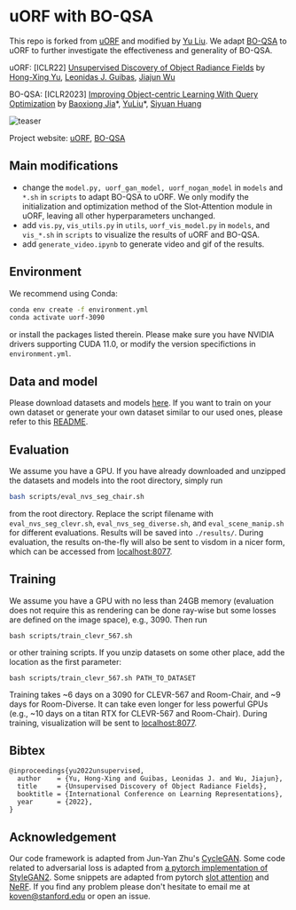 # uORF with BO-QSA
This repo is forked from [uORF](https://github.com/KovenYu/uORF) and modified by [Yu Liu](https://yuliu-ly.github.io). We adapt [BO-QSA](https://github.com/YuLiu-LY/BO-QSA) to uORF to further investigate the effectiveness and generality of BO-QSA.

uORF: [ICLR22] [Unsupervised Discovery of Object Radiance Fields](https://arxiv.org/abs/2107.07905) by [Hong-Xing Yu](https://kovenyu.com), [Leonidas J. Guibas](https://geometry.stanford.edu/member/guibas/), [Jiajun Wu](https://jiajunwu.com/) 

BO-QSA: [ICLR2023] [Improving Object-centric Learning With Query Optimization](http://arxiv.org/abs/2210.08990) by [Baoxiong Jia](https://buzz-beater.github.io/)\*, [YuLiu](https://yuliu-ly.github.io)\*, [Siyuan Huang](https://siyuanhuang.com/)

![teaser](teaser.gif)

Project website: [uORF](https://kovenyu.com/uorf), [BO-QSA](https://bo-qsa.github.io)

## Main modifications
- change the `model.py, uorf_gan_model, uorf_nogan_model` in `models` and `*.sh` in `scripts` to adapt BO-QSA to uORF. We only modify the initialization and optimization method of the Slot-Attention module in uORF, leaving all other hyperparameters unchanged.
- add `vis.py`, `vis_utils.py` in `utils`, `uorf_vis_model.py` in `models`, and `vis_*.sh` in `scripts` to visualize the results of uORF and BO-QSA.
- add `generate_video.ipynb` to generate video and gif of the results.

## Environment
We recommend using Conda:
```sh
conda env create -f environment.yml
conda activate uorf-3090
```
or install the packages listed therein. Please make sure you have NVIDIA drivers supporting CUDA 11.0, or modify the version specifictions in `environment.yml`.

## Data and model
Please download datasets and models [here](https://office365stanford-my.sharepoint.com/:f:/g/personal/koven_stanford_edu/Et9SOVcOxOdHilaqfq4Y3PsBsiPGW6NGdbMd2i3tRSB5Dg?e=WRrXIh).
If you want to train on your own dataset or generate your own dataset similar to our used ones, please refer to this [README](data/README.md).

## Evaluation
We assume you have a GPU.
If you have already downloaded and unzipped the datasets and models into the root directory,
simply run
```sh
bash scripts/eval_nvs_seg_chair.sh
```
from the root directory. Replace the script filename with `eval_nvs_seg_clevr.sh`, `eval_nvs_seg_diverse.sh`,
and `eval_scene_manip.sh` for different evaluations. Results will be saved into `./results/`.
During evaluation, the results on-the-fly will also be sent to visdom in a nicer form, which can be accessed from
[localhost:8077](http://localhost:8077).

## Training
We assume you have a GPU with no less than 24GB memory (evaluation does not require this as rendering can be done ray-wise but some losses are defined on the image space),
e.g., 3090. Then run
```shell
bash scripts/train_clevr_567.sh
```
or other training scripts. If you unzip datasets on some other place, add the location as the first parameter:
```shell
bash scripts/train_clevr_567.sh PATH_TO_DATASET
```
Training takes ~6 days on a 3090 for CLEVR-567 and Room-Chair, and ~9 days for Room-Diverse.
It can take even longer for less powerful GPUs (e.g., ~10 days on a titan RTX for CLEVR-567 and Room-Chair).
During training, visualization will be sent to [localhost:8077](http://localhost:8077).

## Bibtex
```
@inproceedings{yu2022unsupervised,
  author    = {Yu, Hong-Xing and Guibas, Leonidas J. and Wu, Jiajun},
  title     = {Unsupervised Discovery of Object Radiance Fields},
  booktitle = {International Conference on Learning Representations},
  year      = {2022},
}
```

## Acknowledgement
Our code framework is adapted from Jun-Yan Zhu's [CycleGAN](https://github.com/junyanz/pytorch-CycleGAN-and-pix2pix).
Some code related to adversarial loss is adapted from [a pytorch implementation of StyleGAN2](https://github.com/rosinality/stylegan2-pytorch).
Some snippets are adapted from pytorch [slot attention](https://github.com/lucidrains/slot-attention) and [NeRF](https://github.com/yenchenlin/nerf-pytorch).
If you find any problem please don't hesitate to email me at koven@stanford.edu or open an issue.
